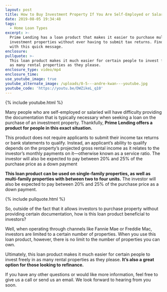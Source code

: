 ```yaml
---
layout: post
title: How to Buy Investment Property If You Are Self-Employed or Salaried
date: 2019-08-05 19:34:48
tags:
  - Home Loan Types
excerpt: >-
  Prime Lending has a loan product that makes it easier to purchase multiple
  investment properties without ever having to submit tax returns. Find out more
  with this quick message.
enclosure:
pullquote: >-
  This loan product makes it much easier for certain people to invest freely in
  as many rental properties as they please.
enclosure_type: video/mp4
enclosure_time:
use_youtube_image: true
youtube_alternate_image: /uploads/8-5---andre-kwan---youtube.jpg
youtube_code: 'https://youtu.be/DWZikeL_q10'
---
```


{% include youtube.html %}

Many people who are self-employed or salaried will have difficulty providing the documentation that is typically necessary when seeking a loan on the purchase of an investment property. Thankfully, **Prime Lending offers a product for people in this exact situation.&nbsp;**

This product does not require applicants to submit their income tax returns or bank statements to qualify. Instead, an applicant’s ability to qualify depends on the property’s projected gross rental income as it relates to the investor’s monthly payments on it—otherwise known as a service ratio. The investor will also be expected to pay between 20% and 25% of the purchase price as a down payment

**This loan product can be used on single-family properties, as well as multi-family properties with between two to four units.** The investor will also be expected to pay between 20% and 25% of the purchase price as a down payment.&nbsp;

{% include pullquote.html %}

So, outside of the fact that it allows investors to purchase property without providing certain documentation, how is this loan product beneficial to investors?&nbsp;

Well, when operating through channels like Fannie Mae or Freddie Mac, investors are limited to a certain number of properties. When you use this loan product, however, there is no limit to the number of properties you can own.&nbsp;

Ultimately, this loan product makes it much easier for certain people to invest freely in as many rental properties as they please. **It’s also a great option for those looking to refinance.&nbsp;**

If you have any other questions or would like more information, feel free to give us a call or send us an email. We look forward to hearing from you soon.